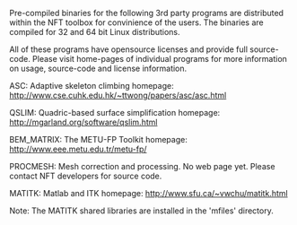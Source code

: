 Pre-compiled binaries for the following 3rd party programs are distributed
within the NFT toolbox for convinience of the users. The binaries are compiled
for 32 and 64 bit Linux distributions.

All of these programs have opensource licenses and provide full source-code.
Please visit home-pages of individual programs for more information on usage,
source-code and license information.

ASC: Adaptive skeleton climbing
homepage: http://www.cse.cuhk.edu.hk/~ttwong/papers/asc/asc.html

QSLIM: Quadric-based surface simplification
homepage: http://mgarland.org/software/qslim.html

BEM_MATRIX: The METU-FP Toolkit
homepage: http://www.eee.metu.edu.tr/metu-fp/

PROCMESH: Mesh correction and processing. No web page yet. Please contact NFT developers for source code.

MATITK: Matlab and ITK
homepage: http://www.sfu.ca/~vwchu/matitk.html

Note: The MATITK shared libraries are installed in the 'mfiles' directory.
